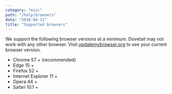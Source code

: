 ```yaml
---
category: "misc"
path: "/help/browsers"
date: "2018-04-11"
title: "Supported browsers"
---
```


We support the following browser versions at a minimum. Dovetail may not work with any other browser. Visit [updatemybrowser.org](https://updatemybrowser.org/) to see your current browser version.

* Chrome 57 + (recommended)
* Edge 15 +
* Firefox 52 +
* Internet Explorer 11 +
* Opera 44 +
* Safari 10.1 +
